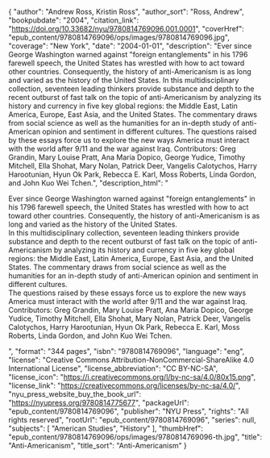 {
  "author": "Andrew Ross, Kristin Ross",
  "author_sort": "Ross, Andrew",
  "bookpubdate": "2004",
  "citation_link": "https://doi.org/10.33682/nyu/9780814769096.001.0001",
  "coverHref": "epub_content/9780814769096/ops/images/9780814769096.jpg",
  "coverage": "New York",
  "date": "2004-01-01",
  "description": "Ever since George Washington warned against \"foreign entanglements\" in his 1796 farewell speech, the United States has wrestled with how to act toward other countries. Consequently, the history of anti-Americanism is as long and varied as the history of the United States. In this multidisciplinary collection, seventeen leading thinkers provide substance and depth to the recent outburst of fast talk on the topic of anti-Americanism by analyzing its history and currency in five key global regions: the Middle East, Latin America, Europe, East Asia, and the United States. The commentary draws from social science as well as the humanities for an in-depth study of anti-American opinion and sentiment in different cultures. The questions raised by these essays force us to explore the new ways America must interact with the world after 9/11 and the war against Iraq. Contributors: Greg Grandin, Mary Louise Pratt, Ana Maria Dopico, George Yudice, Timothy Mitchell, Ella Shohat, Mary Nolan, Patrick Deer, Vangelis Calotychos, Harry Harootunian, Hyun Ok Park, Rebecca E. Karl, Moss Roberts, Linda Gordon, and John Kuo Wei Tchen.",
  "description_html": "<p>Ever since George Washington warned against \"foreign entanglements\" in his 1796 farewell speech, the United States has wrestled with how to act toward other countries. Consequently, the history of anti-Americanism is as long and varied as the history of the United States.<br> In this multidisciplinary collection, seventeen leading thinkers provide substance and depth to the recent outburst of fast talk on the topic of anti-Americanism by analyzing its history and currency in five key global regions: the Middle East, Latin America, Europe, East Asia, and the United States. The commentary draws from social science as well as the humanities for an in-depth study of anti-American opinion and sentiment in different cultures.<br> The questions raised by these essays force us to explore the new ways America must interact with the world after 9/11 and the war against Iraq.<br> Contributors: Greg Grandin, Mary Louise Pratt, Ana Maria Dopico, George Yudice, Timothy Mitchell, Ella Shohat, Mary Nolan, Patrick Deer, Vangelis Calotychos, Harry Harootunian, Hyun Ok Park, Rebecca E. Karl, Moss Roberts, Linda Gordon, and John Kuo Wei Tchen.</p>",
  "format": "344 pages",
  "isbn": "9780814769096",
  "language": "eng",
  "license": "Creative Commons Attribution-NonCommercial-ShareAlike 4.0 International License",
  "license_abbreviation": "CC BY-NC-SA",
  "license_icon": "https://i.creativecommons.org/l/by-nc-sa/4.0/80x15.png",
  "license_link": "https://creativecommons.org/licenses/by-nc-sa/4.0/",
  "nyu_press_website_buy_the_book_url": "https://nyupress.org/9780814775677",
  "packageUrl": "epub_content/9780814769096",
  "publisher": "NYU Press",
  "rights": "All rights reserved",
  "rootUrl": "epub_content/9780814769096",
  "series": null,
  "subjects": [
    "American Studies",
    "History"
  ],
  "thumbHref": "epub_content/9780814769096/ops/images/9780814769096-th.jpg",
  "title": "Anti-Americanism",
  "title_sort": "Anti-Americanism"
}

